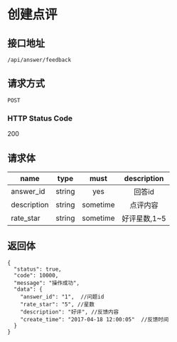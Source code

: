 # 创建点评

## 接口地址

`/api/answer/feedback`

## 请求方式

`POST`

### HTTP Status Code

200

## 请求体

| name     | type     | must     | description |
|----------|:--------:|:--------:|:--------:|
| answer_id | string   | yes   | 回答id |
| description   | string   | sometime      | 点评内容 |
| rate_star     | string   | sometime      | 好评星数,1~5 |

## 返回体

```json5
{
  "status": true,
  "code": 10000,
  "message": "操作成功",
  "data": {
    "answer_id": "1",  //问题id
    "rate_star": "5", //星数
    "description": "好评", //反馈内容
    "create_time": "2017-04-18 12:00:05"  //反馈时间
  }
}
``` 
